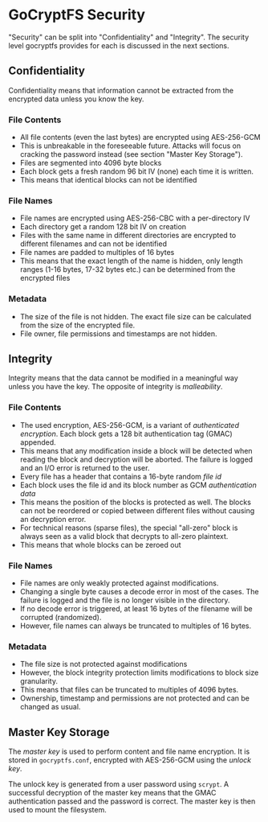GoCryptFS Security
==================

"Security" can be split into "Confidentiality" and "Integrity". The
security level gocryptfs provides for each is discussed in the next
sections.

Confidentiality
---------------

Confidentiality means that information cannot be extracted from the
encrypted data unless you know the key.

### File Contents

* All file contents (even the last bytes) are encrypted using AES-256-GCM
 * This is unbreakable in the foreseeable future. Attacks will focus on
   cracking the password instead (see section "Master Key Storage").
* Files are segmented into 4096 byte blocks
* Each block gets a fresh random 96 bit IV (none) each time it is written.
 * This means that identical blocks can not be identified

### File Names

* File names are encrypted using AES-256-CBC with a per-directory IV
* Each directory get a random 128 bit IV on creation
 * Files with the same name in different directories are encrypted to
   different filenames and can not be identified
* File names are padded to multiples of 16 bytes
 * This means that the exact length of the name is hidden, only length
  ranges (1-16 bytes, 17-32 bytes etc.) can be determined from the encrypted
  files

### Metadata

* The size of the file is not hidden. The exact file size can be calculated
  from the size of the encrypted file.
* File owner, file permissions and timestamps are not hidden.

Integrity
---------

Integrity means that the data cannot be modified in a meaningful way
unless you have the key. The opposite of integrity is *malleability*.

### File Contents

* The used encryption, AES-256-GCM, is a variant of
  *authenticated encryption*. Each block gets a 128 bit authentication
  tag (GMAC) appended.
 * This means that any modification inside a block will be detected when reading
   the block and decryption will be aborted. The failure is logged and an
   I/O error is returned to the user.
* Every file has a header that contains a 16-byte random *file id*
* Each block uses the file id and its block number as GCM *authentication data*
 * This means the position of the blocks is protected as well. The blocks
   can not be reordered or copied between different files without
   causing an decryption error.
* For technical reasons (sparse files), the special "all-zero" block is
  always seen as a valid block that decrypts to all-zero plaintext.
 * This means that whole blocks can be zeroed out

### File Names

* File names are only weakly protected against modifications.
 * Changing a single byte causes a decode error in most of the
   cases. The failure is logged and the file is no longer visible in the
   directory.
 * If no decode error is triggered, at least 16 bytes of the filename will
   be corrupted (randomized).
* However, file names can always be truncated to multiples of 16 bytes.

### Metadata

* The file size is not protected against modifications
 * However, the block integrity protection limits modifications to block
   size granularity.
 * This means that files can be truncated to multiples of 4096 bytes.
* Ownership, timestamp and permissions are not protected and can be changed
  as usual.

Master Key Storage
------------------

The *master key* is used to perform content and file name encryption.
It is stored in `gocryptfs.conf`, encrypted with AES-256-GCM using the
*unlock key*.

The unlock key is generated from a user password using `scrypt`.
A successful decryption of the master key means that the GMAC authentication
passed and the password is correct. The master key is then used to
mount the filesystem.
